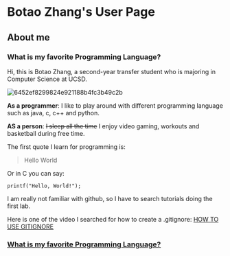 # Botao Zhang's User Page

## About me
### What is my favorite Programming Language?
Hi, this is Botao Zhang, a second-year transfer student who is majoring in Computer Science at UCSD.

![6452ef8299824e921188b4fc3b49c2b](https://user-images.githubusercontent.com/97600878/230729081-3cae2e2a-bc8a-4b37-9d50-679657cf2d14.jpg)

**As a programmer**: I like to play around with different programming language such as java, c, c++ and python.

**AS a person**: ~~I sleep all the time~~ I enjoy video gaming, workouts and basketball during free time.

The first quote I learn for programming is:

> Hello World

Or in C you can say:
```
printf("Hello, World!");
```

I am really not familiar with github, so I have to search tutorials doing the first lab.

Here is one of the video I searched for how to create a .gitignore:
[HOW TO USE GITIGNORE](https://www.youtube.com/watch?v=ZmGW45eZOg8&ab_channel=Magnitopic)

### [What is my favorite Programming Language?](HelloWorld.c)
